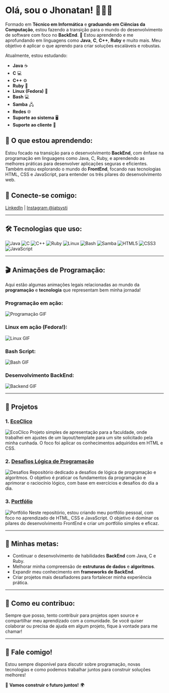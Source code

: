 # Olá, sou o Jhonatan! 👨‍💻🎉

Formado em **Técnico em Informática** e **graduando em Ciências da Computação**, estou fazendo a transição para o mundo do desenvolvimento de software com foco no **BackEnd**. 🚀 Estou aprendendo e me aprofundando em linguagens como **Java**, **C**, **C++**, **Ruby** e muito mais. Meu objetivo é aplicar o que aprendo para criar soluções escaláveis e robustas.

Atualmente, estou estudando:
- **Java** ☕
- **C** 💻
- **C++** ⚙️
- **Ruby** 💎
- **Linux (Fedora)** 🐧
- **Bash** 💻
- **Samba** 🖧
- **Redes** 🌐
- **Suporte ao sistema** 🖥️
- **Suporte ao cliente** 🤝

## 🌱 O que estou aprendendo:
Estou focado na transição para o desenvolvimento **BackEnd**, com ênfase na programação em linguagens como Java, C, Ruby, e aprendendo as melhores práticas para desenvolver aplicações seguras e eficientes. Também estou explorando o mundo do **FrontEnd**, focando nas tecnologias HTML, CSS e JavaScript, para entender os três pilares do desenvolvimento web.

## 🔗 Conecte-se comigo:
[LinkedIn](https://www.linkedin.com/in/jhonatan-developer/) | [Instagram @jatsysti](https://www.instagram.com/jatsysti)

---

## 🛠️ Tecnologias que uso:

![Java](https://img.shields.io/badge/-Java-007396?style=flat&logo=java&logoColor=white)
![C](https://img.shields.io/badge/-C-A8B9CC?style=flat&logo=c&logoColor=white)
![C++](https://img.shields.io/badge/-C++-00599C?style=flat&logo=c%2B%2B&logoColor=white)
![Ruby](https://img.shields.io/badge/-Ruby-CC342D?style=flat&logo=ruby&logoColor=white)
![Linux](https://img.shields.io/badge/-Linux-FCC624?style=flat&logo=linux&logoColor=white)
![Bash](https://img.shields.io/badge/-Bash-4EAA25?style=flat&logo=gnubash&logoColor=white)
![Samba](https://img.shields.io/badge/-Samba-CC2927?style=flat&logo=samba&logoColor=white)
![HTML5](https://img.shields.io/badge/-HTML5-E34F26?style=flat&logo=html5&logoColor=white)
![CSS3](https://img.shields.io/badge/-CSS3-1572B6?style=flat&logo=css3&logoColor=white)
![JavaScript](https://img.shields.io/badge/-JavaScript-F7DF1E?style=flat&logo=javascript&logoColor=white)

---

## 🎬 Animações de Programação:

Aqui estão algumas animações legais relacionadas ao mundo da **programação** e **tecnologia** que representam bem minha jornada!

### Programação em ação:
![Programação GIF](https://user-images.githubusercontent.com/74038190/235224431-e8c8c12e-6826-47f1-89fb-2ddad83b3abf.gif)

### Linux em ação (Fedora!):
![Linux GIF](https://user-images.githubusercontent.com/74038190/212748830-4c709398-a386-4761-84d7-9e10b98fbe6e.gif)

### Bash Script:
![Bash GIF](https://github.com/snipe/animated-gifs/blob/master/Coffee/coffee-break.gif)

### Desenvolvimento BackEnd:
![Backend GIF](https://github.com/snipe/animated-gifs/blob/master/excited-happy/Dr10Brilliant.gif)

---

## 🚀 Projetos

### 1. [EcoClico](https://github.com/jatjms/EcoClico)
![EcoClico](https://img.shields.io/badge/-EcoClico-4CAF50?style=flat)
Projeto simples de apresentação para a faculdade, onde trabalhei em ajustes de um layout/template para um site solicitado pela minha cunhada. O foco foi aplicar os conhecimentos adquiridos em HTML e CSS.

### 2. [Desafios Lógica de Programação](https://github.com/jatjms/desafios-logica-de-programacao)
![Desafios](https://img.shields.io/badge/-Desafios%20L%C3%B3gica%20de%20Programação-FFA500?style=flat)
Repositório dedicado a desafios de lógica de programação e algoritmos. O objetivo é praticar os fundamentos da programação e aprimorar o raciocínio lógico, com base em exercícios e desafios do dia a dia.

### 3. [Portfólio](https://github.com/jatjms/projeto_portifolio)
![Portfólio](https://img.shields.io/badge/-Portf%C3%B3lio-00A8E8?style=flat)
Neste repositório, estou criando meu portfólio pessoal, com foco no aprendizado de HTML, CSS e JavaScript. O objetivo é dominar os pilares do desenvolvimento FrontEnd e criar um portfólio simples e eficaz.

---

## 🧠 Minhas metas:
- Continuar o desenvolvimento de habilidades **BackEnd** com Java, C e Ruby.
- Melhorar minha compreensão de **estruturas de dados** e **algoritmos**.
- Expandir meu conhecimento em **frameworks de BackEnd**.
- Criar projetos mais desafiadores para fortalecer minha experiência prática.

---

## 🎨 Como eu contribuo:
Sempre que posso, tento contribuir para projetos open source e compartilhar meu aprendizado com a comunidade. Se você quiser colaborar ou precisa de ajuda em algum projeto, fique à vontade para me chamar!

---

## 💬 Fale comigo!
Estou sempre disponível para discutir sobre programação, novas tecnologias e como podemos trabalhar juntos para construir soluções melhores!

🚀 **Vamos construir o futuro juntos!** 🌍
